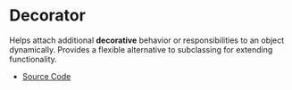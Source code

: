 # Decorator
Helps attach additional **decorative** behavior or responsibilities to an object dynamically. 
Provides a flexible alternative to subclassing for extending functionality. 
* [Source Code](main.cc)